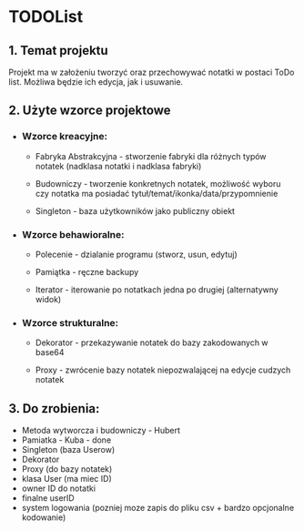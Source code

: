 # TODOList

## 1. Temat projektu

Projekt ma w założeniu tworzyć oraz przechowywać notatki w postaci ToDo list. Możliwa będzie ich edycja, jak i usuwanie.
## 2. Użyte wzorce projektowe

- ### Wzorce kreacyjne:

  - Fabryka Abstrakcyjna - stworzenie fabryki dla różnych typów notatek (nadklasa notatki i nadklasa fabryki)

  - Budowniczy - tworzenie konkretnych notatek, możliwość wyboru czy notatka ma posiadać tytuł/temat/ikonka/data/przypomnienie 

  - Singleton - baza  użytkowników jako publiczny obiekt 

- ### Wzorce behawioralne:

  - Polecenie - dzialanie programu (stworz, usun, edytuj)

  - Pamiątka - ręczne backupy  

  - Iterator - iterowanie po notatkach jedna po drugiej (alternatywny widok) 
  
- ### Wzorce strukturalne:

  - Dekorator - przekazywanie notatek do bazy zakodowanych w base64 

  - Proxy - zwrócenie bazy notatek niepozwalającej na edycje cudzych notatek  


## 3. Do zrobienia:
 - Metoda wytworcza i budowniczy - Hubert
 - Pamiatka - Kuba - done
 - Singleton (baza Userow)
 - Dekorator
 - Proxy (do bazy notatek)
 - klasa User (ma miec ID)
 - owner ID do notatki
 - finalne userID
 - system logowania (pozniej moze zapis do pliku csv + bardzo opcjonalne kodowanie)
